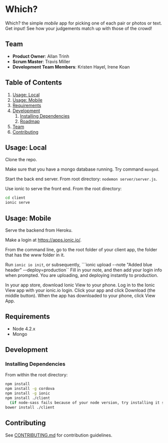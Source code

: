 # Which?

Which? the simple <i>mobile</i> app for picking one of each pair or photos or text.  Get input!  See how your judgements match up with those of the crowd!

## Team

  - __Product Owner__: Allan Trinh
  - __Scrum Master__: Travis Miller
  - __Development Team Members__: Kristen Hayel, Irene Koan

## Table of Contents

1. [Usage: Local](#usage-local)
1. [Usage: Mobile](#usage-mobile)
1. [Requirements](#requirements)
1. [Development](#development)
    1. [Installing Dependencies](#installing-dependencies)
    1. [Roadmap](#roadmap)
1. [Team](#team)
1. [Contributing](#contributing)

## Usage: Local

Clone the repo.

Make sure that you have a mongo database running.  Try command ```mongod```.

Start the back end server.  From root directory:  ```nodemon server/server.js```.

Use ionic to serve the front end.  From the root directory:
```sh
cd client
ionic serve
```

## Usage: Mobile

Serve the backend from Heroku.

Make a login at https://apps.ionic.io/.

From the command line, go to the root folder of your client app, the folder that has the www folder in it.

Run ```ionic io init```, or subsequently, ```ionic upload --note "Added blue header" --deploy=production``  Fill in your note, and then add your login info when prompted.  You are uploading, and deploying instantly to production.

In your app store, download Ionic View to your phone.  Log in to the Ionic View app with your ionic.io login.  Click your app and click Download (the middle button).  When the app has downloaded to your phone, click View App.

## Requirements

- Node 4.2.x
- Mongo

## Development

### Installing Dependencies

From within the root directory:

```sh
npm install
npm install -g cordova
npm install -g ionic
npm install ./client
  (if node-sass fails because of your node version, try installing it separately: npm install ./client node-sass)
bower install ./client
```

## Contributing

See [CONTRIBUTING.md](CONTRIBUTING.md) for contribution guidelines.
